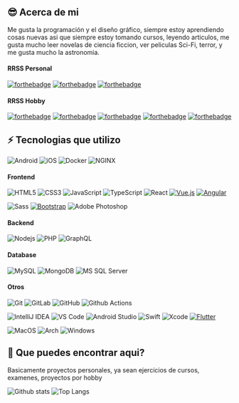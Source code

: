 ## 😎 Acerca de mi

Me gusta la programación y el diseño gráfico, siempre estoy aprendiendo cosas nuevas asi que siempre estoy tomando cursos, leyendo articulos, me gusta mucho leer novelas de ciencia ficcion, ver peliculas Sci-Fi, terror, y me gusta mucho la astronomia.

#### RRSS Personal
[![forthebadge](https://img.shields.io/badge/instagram-sigueme-%23E4405F.svg?&style=flat&logo=instagram)](https://www.instagram.com/shadito/)
[![forthebadge](https://img.shields.io/badge/linkedin-sigueme-%230077B5.svg?&style=flat&logo=linkedin)](https://www.linkedin.com/in/shadito/)
[![forthebadge](https://img.shields.io/badge/twitter-sigueme-00acee.svg?&style=flat&logo=twitter)](https://twitter.com/shaditokun)

#### RRSS Hobby
[![forthebadge](https://img.shields.io/badge/twitch-sigueme-6441a5.svg?&style=flat&logo=twitch)](https://www.twitch.tv/shaditogamer)
[![forthebadge](https://img.shields.io/badge/instagram-sigueme-%23E4405F.svg?&style=flat&logo=instagram)](https://www.instagram.com/shaditogamer/)
[![forthebadge](https://img.shields.io/badge/facebook-sigueme-3b5998.svg?&style=flat&logo=facebook)](https://www.facebook.com/ShaditoGamer/)
[![forthebadge](https://img.shields.io/badge/twitter-sigueme-00acee.svg?&style=flat&logo=twitter)](https://twitter.com/shaditogamer)
[![forthebadge](https://img.shields.io/badge/discord-sigueme-5865F2.svg?&style=flat&logo=discord)](https://discord.com/invite/EkDSeJDWwf)

## ⚡ Tecnologias que utilizo

![Android](http://img.shields.io/badge/-Android-3DDC84?style=flat-square&logo=android&logoColor=ffffff)
![iOS](http://img.shields.io/badge/-Apple-black?style=flat-square&logo=apple&logoColor=ffffff)
![Docker](https://img.shields.io/badge/-Docker-0db7ed?style=flat-square&logo=docker&logoColor=ffffff)
![NGINX](http://img.shields.io/badge/-NGINX-269539?style=flat-square&logo=nginx&logoColor=ffffff)

#### Frontend
![HTML5](https://img.shields.io/badge/-HTML5-%23E44D27?style=flat-square&logo=html5&logoColor=ffffff)
![CSS3](https://img.shields.io/badge/-CSS3-%231572B6?style=flat-square&logo=css3)
![JavaScript](https://img.shields.io/badge/-JavaScript-%23F7DF1C?style=flat-square&logo=javascript&logoColor=000000&labelColor=%23F7DF1C&color=%23FFCE5A)
![TypeScript](https://img.shields.io/badge/-TypeScript-007acc?style=flat-square&logo=typescript&logoColor=000000&labelColor=007acc&color=007acc)
![React](https://img.shields.io/badge/-React-%23282C34?style=flat-square&logo=react)
[![Vue.js](https://img.shields.io/badge/-Vuejs-black?style=flat-square&logo=vue.js&link=https://github.com/LuizCarlosAbbott/)](https://github.com/LuizCarlosAbbott/)
[![Angular](https://img.shields.io/badge/-Angular-DD0031?style=flat-square&logo=angular&link=https://github.com/LuizCarlosAbbott/)](https://github.com/LuizCarlosAbbott/)

![Sass](https://img.shields.io/badge/-Sass-%23CC6699?style=flat-square&logo=sass&logoColor=ffffff)
[![Bootstrap](https://img.shields.io/badge/-Bootstrap-563D7C?style=flat-square&logo=bootstrap&link=https://github.com/LuizCarlosAbbott/)](https://github.com/LuizCarlosAbbott/)
![Adobe Photoshop](http://img.shields.io/badge/-Abode%20Photoshop-26C9FF?style=flat-square&logo=adobe-photoshop&logoColor=ffffff)

#### Backend
![Nodejs](https://img.shields.io/badge/-Nodejs-269539?style=flat-square&logo=Node.js&logoColor=ffffff)
![PHP](https://img.shields.io/badge/-PHP-B0B3D6?style=flat-square&logo=php&logoColor=ffffff)
![GraphQL](http://img.shields.io/badge/-GraphQL-e535ab?style=flat-square&logo=graphql&logoColor=ffffff)

#### Database
![MySQL](https://img.shields.io/badge/-MySQL-white?style=flat-square&logo=mysql&logoColor=000000&labelColor=ffffff&color=00758F)
![MongoDB](http://img.shields.io/badge/-MongoDB-3DDC84?style=flat-square&logo=mongodb&logoColor=ffffff)
![MS SQL Server](http://img.shields.io/badge/-MS%20SQL%20Server-CC2927?style=flat-square&logo=microsoft-sql-server&logoColor=ffffff)

#### Otros
![Git](https://img.shields.io/badge/-Git-%23F05032?style=flat-square&logo=git&logoColor=%23ffffff)
![GitLab](https://img.shields.io/badge/-GitLab-FCA121?style=flat-square&logo=gitlab)
![GitHub](https://img.shields.io/badge/-GitHub-181717?style=flat-square&logo=github)
![Github Actions](http://img.shields.io/badge/-Github%20Actions-2088FF?style=flat-square&logo=github-actions&logoColor=ffffff)

![IntelliJ IDEA](http://img.shields.io/badge/-IntelliJ%20IDEA-000000?style=flat-square&logo=intellij-idea&logoColor=ffffff)
![VS Code](http://img.shields.io/badge/-VS%20Code-007ACC?style=flat-square&logo=visual-studio-code&logoColor=ffffff)
![Android Studio](http://img.shields.io/badge/-Android%20Studio-3DDC84?style=flat-square&logo=android-studio&logoColor=ffffff)
![Swift](https://img.shields.io/badge/Swift-FA7343?style=flat-square&logo=Swift&logoColor=white)
![Xcode](https://img.shields.io/badge/Xcode-1575F9?style=flat-square&logo=Xcode&logoColor=white)
[![Flutter](https://img.shields.io/badge/-Flutter-02569B?style=flat-square&logo=flutter&link=https://github.com/LuizCarlosAbbott/)](https://github.com/LuizCarlosAbbott/)

![MacOS](http://img.shields.io/badge/-Apple-000000?style=flat-square&logo=macos&logoColor=ffffff)
![Arch](http://img.shields.io/badge/-ArchLinux-1793d1?style=flat-square&logo=archlinux&logoColor=ffffff)
![Windows](http://img.shields.io/badge/-Windows-0078D6?style=flat-square&logo=windows&logoColor=ffffff)

## 🔭 Que puedes encontrar aqui?

Basicamente proyectos personales, ya sean ejercicios de cursos, examenes, proyectos por hobby

![Github stats](https://github-readme-stats.vercel.app/api?username=sh4d1t0&show_icons=true&theme=radical)
![Top Langs](https://github-readme-stats.vercel.app/api/top-langs/?username=sh4d1t0&layout=compact)

<!--
**sh4d1t0/sh4d1t0** is a ✨ _special_ ✨ repository because its `README.md` (this file) appears on your GitHub profile.

Here are some ideas to get you started:

- 🔭 I’m currently working on ...
- 🌱 I’m currently learning ...
- 👯 I’m looking to collaborate on ...
- 🤔 I’m looking for help with ...
- 💬 Ask me about ...
- 📫 How to reach me: ...
- 😄 Pronouns: ...
- ⚡ Fun fact: ...
-->
